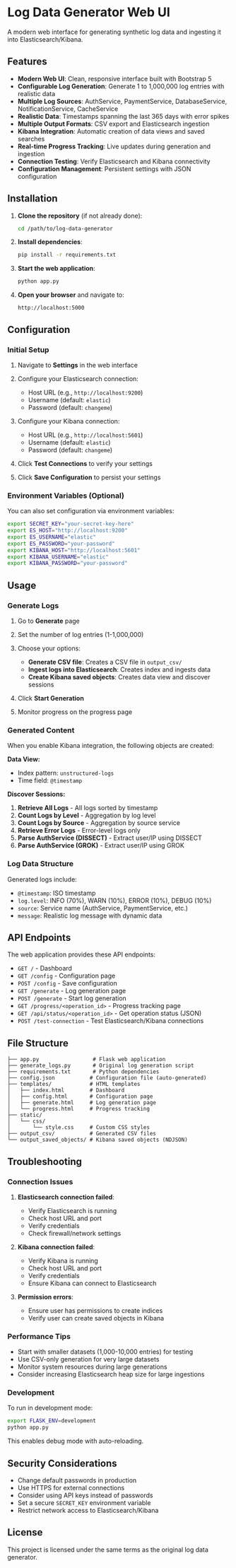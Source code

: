 # Log Data Generator Web UI

A modern web interface for generating synthetic log data and ingesting it into Elasticsearch/Kibana.

## Features

- **Modern Web UI**: Clean, responsive interface built with Bootstrap 5
- **Configurable Log Generation**: Generate 1 to 1,000,000 log entries with realistic data
- **Multiple Log Sources**: AuthService, PaymentService, DatabaseService, NotificationService, CacheService
- **Realistic Data**: Timestamps spanning the last 365 days with error spikes
- **Multiple Output Formats**: CSV export and Elasticsearch ingestion
- **Kibana Integration**: Automatic creation of data views and saved searches
- **Real-time Progress Tracking**: Live updates during generation and ingestion
- **Connection Testing**: Verify Elasticsearch and Kibana connectivity
- **Configuration Management**: Persistent settings with JSON configuration

## Installation

1. **Clone the repository** (if not already done):
   ```bash
   cd /path/to/log-data-generator
   ```

2. **Install dependencies**:
   ```bash
   pip install -r requirements.txt
   ```

3. **Start the web application**:
   ```bash
   python app.py
   ```

4. **Open your browser** and navigate to:
   ```
   http://localhost:5000
   ```

## Configuration

### Initial Setup

1. Navigate to **Settings** in the web interface
2. Configure your Elasticsearch connection:
   - Host URL (e.g., `http://localhost:9200`)
   - Username (default: `elastic`)
   - Password (default: `changeme`)

3. Configure your Kibana connection:
   - Host URL (e.g., `http://localhost:5601`)  
   - Username (default: `elastic`)
   - Password (default: `changeme`)

4. Click **Test Connections** to verify your settings
5. Click **Save Configuration** to persist your settings

### Environment Variables (Optional)

You can also set configuration via environment variables:

```bash
export SECRET_KEY="your-secret-key-here"
export ES_HOST="http://localhost:9200"
export ES_USERNAME="elastic"
export ES_PASSWORD="your-password"
export KIBANA_HOST="http://localhost:5601"
export KIBANA_USERNAME="elastic"
export KIBANA_PASSWORD="your-password"
```

## Usage

### Generate Logs

1. Go to **Generate** page
2. Set the number of log entries (1-1,000,000)
3. Choose your options:
   - **Generate CSV file**: Creates a CSV file in `output_csv/`
   - **Ingest logs into Elasticsearch**: Creates index and ingests data
   - **Create Kibana saved objects**: Creates data view and discover sessions

4. Click **Start Generation**
5. Monitor progress on the progress page

### Generated Content

When you enable Kibana integration, the following objects are created:

**Data View:**
- Index pattern: `unstructured-logs`
- Time field: `@timestamp`

**Discover Sessions:**
1. **Retrieve All Logs** - All logs sorted by timestamp
2. **Count Logs by Level** - Aggregation by log level
3. **Count Logs by Source** - Aggregation by source service
4. **Retrieve Error Logs** - Error-level logs only
5. **Parse AuthService (DISSECT)** - Extract user/IP using DISSECT
6. **Parse AuthService (GROK)** - Extract user/IP using GROK

### Log Data Structure

Generated logs include:
- `@timestamp`: ISO timestamp
- `log.level`: INFO (70%), WARN (10%), ERROR (10%), DEBUG (10%)
- `source`: Service name (AuthService, PaymentService, etc.)
- `message`: Realistic log message with dynamic data

## API Endpoints

The web application provides these API endpoints:

- `GET /` - Dashboard
- `GET /config` - Configuration page
- `POST /config` - Save configuration
- `GET /generate` - Log generation page
- `POST /generate` - Start log generation
- `GET /progress/<operation_id>` - Progress tracking page
- `GET /api/status/<operation_id>` - Get operation status (JSON)
- `POST /test-connection` - Test Elasticsearch/Kibana connections

## File Structure

```
├── app.py                 # Flask web application
├── generate_logs.py       # Original log generation script
├── requirements.txt       # Python dependencies
├── config.json           # Configuration file (auto-generated)
├── templates/            # HTML templates
│   ├── index.html        # Dashboard
│   ├── config.html       # Configuration page
│   ├── generate.html     # Log generation page
│   └── progress.html     # Progress tracking
├── static/
│   └── css/
│       └── style.css     # Custom CSS styles
├── output_csv/           # Generated CSV files
└── output_saved_objects/ # Kibana saved objects (NDJSON)
```

## Troubleshooting

### Connection Issues

1. **Elasticsearch connection failed**:
   - Verify Elasticsearch is running
   - Check host URL and port
   - Verify credentials
   - Check firewall/network settings

2. **Kibana connection failed**:
   - Verify Kibana is running
   - Check host URL and port
   - Verify credentials
   - Ensure Kibana can connect to Elasticsearch

3. **Permission errors**:
   - Ensure user has permissions to create indices
   - Verify user can create saved objects in Kibana

### Performance Tips

- Start with smaller datasets (1,000-10,000 entries) for testing
- Use CSV-only generation for very large datasets
- Monitor system resources during large generations
- Consider increasing Elasticsearch heap size for large ingestions

### Development

To run in development mode:

```bash
export FLASK_ENV=development
python app.py
```

This enables debug mode with auto-reloading.

## Security Considerations

- Change default passwords in production
- Use HTTPS for external connections
- Consider using API keys instead of passwords
- Set a secure `SECRET_KEY` environment variable
- Restrict network access to Elasticsearch/Kibana

## License

This project is licensed under the same terms as the original log data generator.
